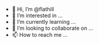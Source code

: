 - 👋 Hi, I’m @flathill
- 👀 I’m interested in ...
- 🌱 I’m currently learning ...
- 💞️ I’m looking to collaborate on ...
- 📫 How to reach me ...

<!---
flathill/flathill is a ✨ special ✨ repository because its `README.md` (this file) appears on your GitHub profile.
You can click the Preview link to take a look at your changes.
--->
